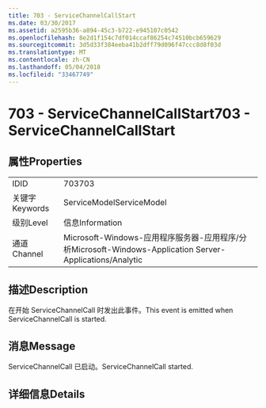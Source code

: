 ```yaml
---
title: 703 - ServiceChannelCallStart
ms.date: 03/30/2017
ms.assetid: a2595b36-a894-45c3-b722-e945107c0542
ms.openlocfilehash: 8e2d1f154c7df014ccaf86254c74510bcb659629
ms.sourcegitcommit: 3d5d33f384eeba41b2dff79d096f47ccc8d8f03d
ms.translationtype: MT
ms.contentlocale: zh-CN
ms.lasthandoff: 05/04/2018
ms.locfileid: "33467749"
---
```

# <a name="703---servicechannelcallstart"></a><span data-ttu-id="89c55-102">703 - ServiceChannelCallStart</span><span class="sxs-lookup"><span data-stu-id="89c55-102">703 - ServiceChannelCallStart</span></span>
## <a name="properties"></a><span data-ttu-id="89c55-103">属性</span><span class="sxs-lookup"><span data-stu-id="89c55-103">Properties</span></span>  
  
|||  
|-|-|  
|<span data-ttu-id="89c55-104">ID</span><span class="sxs-lookup"><span data-stu-id="89c55-104">ID</span></span>|<span data-ttu-id="89c55-105">703</span><span class="sxs-lookup"><span data-stu-id="89c55-105">703</span></span>|  
|<span data-ttu-id="89c55-106">关键字</span><span class="sxs-lookup"><span data-stu-id="89c55-106">Keywords</span></span>|<span data-ttu-id="89c55-107">ServiceModel</span><span class="sxs-lookup"><span data-stu-id="89c55-107">ServiceModel</span></span>|  
|<span data-ttu-id="89c55-108">级别</span><span class="sxs-lookup"><span data-stu-id="89c55-108">Level</span></span>|<span data-ttu-id="89c55-109">信息</span><span class="sxs-lookup"><span data-stu-id="89c55-109">Information</span></span>|  
|<span data-ttu-id="89c55-110">通道</span><span class="sxs-lookup"><span data-stu-id="89c55-110">Channel</span></span>|<span data-ttu-id="89c55-111">Microsoft-Windows-应用程序服务器-应用程序/分析</span><span class="sxs-lookup"><span data-stu-id="89c55-111">Microsoft-Windows-Application Server-Applications/Analytic</span></span>|  
  
## <a name="description"></a><span data-ttu-id="89c55-112">描述</span><span class="sxs-lookup"><span data-stu-id="89c55-112">Description</span></span>  
 <span data-ttu-id="89c55-113">在开始 ServiceChannelCall 时发出此事件。</span><span class="sxs-lookup"><span data-stu-id="89c55-113">This event is emitted when ServiceChannelCall is started.</span></span>  
  
## <a name="message"></a><span data-ttu-id="89c55-114">消息</span><span class="sxs-lookup"><span data-stu-id="89c55-114">Message</span></span>  
 <span data-ttu-id="89c55-115">ServiceChannelCall 已启动。</span><span class="sxs-lookup"><span data-stu-id="89c55-115">ServiceChannelCall started.</span></span>  
  
## <a name="details"></a><span data-ttu-id="89c55-116">详细信息</span><span class="sxs-lookup"><span data-stu-id="89c55-116">Details</span></span>
